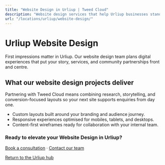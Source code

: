 ```yaml
---
title: "Website Design in Urliup | Tweed Cloud"
description: "Website design services that help Urliup businesses stand out online."
url: "/locations/urliup/website-design/"
---
```


# Urliup Website Design

First impressions matter in Urliup. Our website design team plans digital experiences that put your story, services, and community partnerships front and centre.

## What our website design projects deliver

Partnering with Tweed Cloud means combining research, storytelling, and conversion-focused layouts so your next site supports enquiries from day one.

- Custom layouts built around your branding and audience journey.
- Responsive experiences optimised for mobiles, tablets, and desktops.
- Content-first wireframes ready for collaboration with your internal team.

### Ready to elevate your Website Design in Urliup?

[Book a consultation](/consultation/) · [Contact our team](/contact/)

[Return to the Urliup hub](/locations/urliup/)

